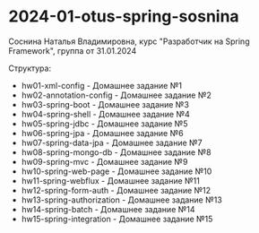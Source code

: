 # 2024-01-otus-spring-sosnina
Соснина Наталья Владимировна, 
курс "Разработчик на Spring Framework", 
группа от 31.01.2024

Структура:
- hw01-xml-config - Домашнее задание №1
- hw02-annotation-config - Домашнее задание №2
- hw03-spring-boot - Домашнее задание №3
- hw04-spring-shell - Домашнее задание №4
- hw05-spring-jdbc - Домашнее задание №5
- hw06-spring-jpa - Домашнее задание №6
- hw07-spring-data-jpa - Домашнее задание №7
- hw08-spring-mongo-db - Домашнее задание №8
- hw09-spring-mvc - Домашнее задание №9
- hw10-spring-web-page - Домашнее задание №10
- hw11-spring-webflux - Домашнее задание №11
- hw12-spring-form-auth - Домашнее задание №12
- hw13-spring-authorization - Домашнее задание №13
- hw14-spring-batch - Домашнее задание №14
- hw15-spring-integration - Домашнее задание №15
